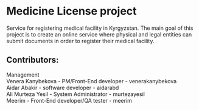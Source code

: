 # Medicine License project  

Service for registering medical facility in Kyrgyzstan. The main goal of this project is to create an online service where physical and legal entities can submit documents in order to register their medical facility.

## Contributors:
Management  
Venera Kanybekova - PM/Front-End developer - venerakanybekova  
Aidar Abakir - software developer - aidarabd  
Ali Murteza Yesil - System Administrator - murtezayesil  
Meerim - Front-End developer/QA tester  - meerim
